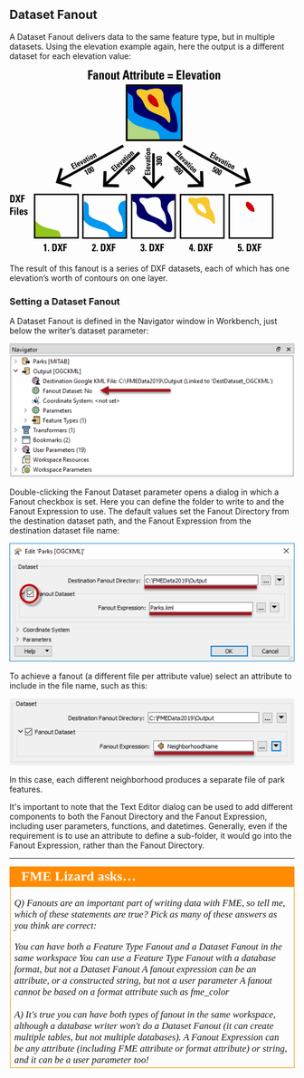 ## Dataset Fanout ##

A Dataset Fanout delivers data to the same feature type, but in multiple datasets. Using the elevation example again, here the output is a different dataset for each elevation value:

![](./Images/Img3.018.DatasetFanoutDiagram.png)

The result of this fanout is a series of DXF datasets, each of which has one elevation’s worth of contours on one layer.


### Setting a Dataset Fanout ###

A Dataset Fanout is defined in the Navigator window in Workbench, just below the writer’s dataset parameter:

![](./Images/Img3.019.DatasetFanoutNavSetting.png)

Double-clicking the Fanout Dataset parameter opens a dialog in which a Fanout checkbox is set. Here you can define the folder to write to and the Fanout Expression to use. The default values set the Fanout Directory from the destination dataset path, and the Fanout Expression from the destination dataset file name:

![](./Images/Img3.020.DatasetFanoutDialog.png)

To achieve a fanout (a different file per attribute value) select an attribute to include in the file name, such as this:

![](./Images/Img3.021.DatasetFanoutDialogSet.png)

In this case, each different neighborhood produces a separate file of park features. 

It's important to note that the Text Editor dialog can be used to add different components to both the Fanout Directory and the Fanout Expression, including user parameters, functions, and datetimes. Generally, even if the requirement is to use an attribute to define a sub-folder, it would go into the Fanout Expression, rather than the Fanout Directory. 

---

<table style="border-spacing: 0px">
<tr>
<td style="vertical-align:middle;background-color:darkorange;border: 2px solid darkorange">
<i class="fa fa-quote-left fa-lg fa-pull-left fa-fw" style="color:white;padding-right: 12px;vertical-align:text-top"></i>
<span style="color:white;font-size:x-large;font-weight: bold;font-family:serif">FME Lizard asks…</span>
</td>
</tr>

<tr>
<td style="border: 1px solid darkorange">
<span style="font-family:serif; font-style:italic; font-size:larger">

<quiz name="">
  <question multiple>
    <p>
      Q) Fanouts are an important part of writing data with FME, so tell me, which of these statements are true? Pick as many of these answers as you think are correct:
    </p>
    <answer correct>You can have both a Feature Type Fanout and a Dataset Fanout in the same workspace</answer>
    <answer correct>You can use a Feature Type Fanout with a database format, but not a Dataset Fanout</answer>
    <answer>A fanout expression can be an attribute, or a constructed string, but not a user parameter</answer>
    <answer>A fanout cannot be based on a format attribute such as fme_color</answer>
    <br><br><explanation>A) It's true you can have both types of fanout in the same workspace, although a database writer won't do a Dataset Fanout (it can create multiple tables, but not multiple databases). A Fanout Expression can be any attribute (including FME attribute or format attribute) or string, and it can be a user parameter too!</explanation>
  </question>
</quiz>

</span>
</td>
</tr>
</table>
